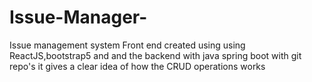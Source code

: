 # Issue-Manager-
Issue management system Front end created using using ReactJS,bootstrap5 and and the backend with java spring boot with git repo's it gives a clear idea of how the CRUD operations works
